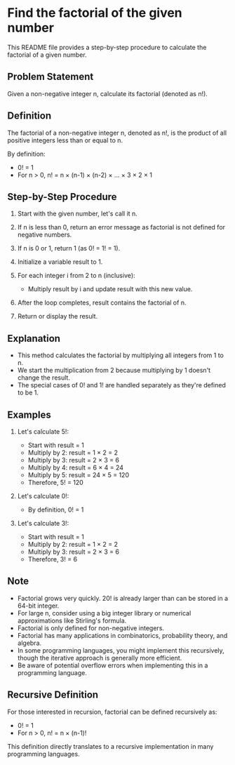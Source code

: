 # Find the factorial of the given number

This README file provides a step-by-step procedure to calculate the factorial of a given number.

## Problem Statement

Given a non-negative integer n, calculate its factorial (denoted as n!).

## Definition

The factorial of a non-negative integer n, denoted as n!, is the product of all positive integers less than or equal to n.

By definition:
- 0! = 1
- For n > 0, n! = n × (n-1) × (n-2) × ... × 3 × 2 × 1

## Step-by-Step Procedure

1. Start with the given number, let's call it n.

2. If n is less than 0, return an error message as factorial is not defined for negative numbers.

3. If n is 0 or 1, return 1 (as 0! = 1! = 1).

4. Initialize a variable result to 1.

5. For each integer i from 2 to n (inclusive):
   - Multiply result by i and update result with this new value.

6. After the loop completes, result contains the factorial of n.

7. Return or display the result.

## Explanation

- This method calculates the factorial by multiplying all integers from 1 to n.
- We start the multiplication from 2 because multiplying by 1 doesn't change the result.
- The special cases of 0! and 1! are handled separately as they're defined to be 1.

## Examples

1. Let's calculate 5!:
   - Start with result = 1
   - Multiply by 2: result = 1 × 2 = 2
   - Multiply by 3: result = 2 × 3 = 6
   - Multiply by 4: result = 6 × 4 = 24
   - Multiply by 5: result = 24 × 5 = 120
   - Therefore, 5! = 120

2. Let's calculate 0!:
   - By definition, 0! = 1

3. Let's calculate 3!:
   - Start with result = 1
   - Multiply by 2: result = 1 × 2 = 2
   - Multiply by 3: result = 2 × 3 = 6
   - Therefore, 3! = 6

## Note

- Factorial grows very quickly. 20! is already larger than can be stored in a 64-bit integer.
- For large n, consider using a big integer library or numerical approximations like Stirling's formula.
- Factorial is only defined for non-negative integers.
- Factorial has many applications in combinatorics, probability theory, and algebra.
- In some programming languages, you might implement this recursively, though the iterative approach is generally more efficient.
- Be aware of potential overflow errors when implementing this in a programming language.

## Recursive Definition

For those interested in recursion, factorial can be defined recursively as:
- 0! = 1
- For n > 0, n! = n × (n-1)!

This definition directly translates to a recursive implementation in many programming languages.
